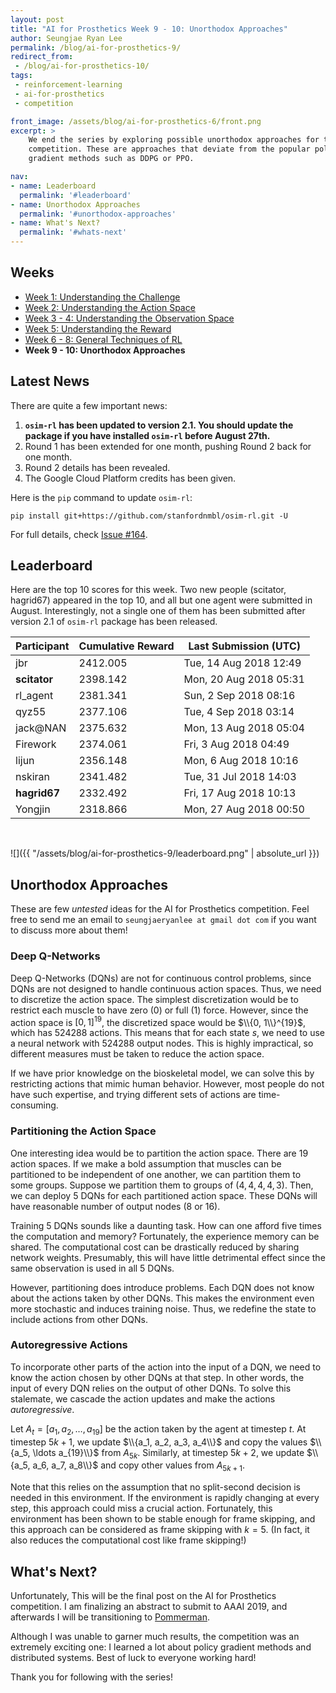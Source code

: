 ```yaml
---
layout: post
title: "AI for Prosthetics Week 9 - 10: Unorthodox Approaches"
author: Seungjae Ryan Lee
permalink: /blog/ai-for-prosthetics-9/
redirect_from:
 - /blog/ai-for-prosthetics-10/
tags:
 - reinforcement-learning
 - ai-for-prosthetics
 - competition

front_image: /assets/blog/ai-for-prosthetics-6/front.png
excerpt: >
    We end the series by exploring possible unorthodox approaches for the
    competition. These are approaches that deviate from the popular policy
    gradient methods such as DDPG or PPO.

nav:
- name: Leaderboard
  permalink: '#leaderboard'
- name: Unorthodox Approaches
  permalink: '#unorthodox-approaches'
- name: What's Next?
  permalink: '#whats-next'
---
```


## Weeks

- [Week 1: Understanding the Challenge](/blog/ai-for-prosthetics-1)
- [Week 2: Understanding the Action Space](/blog/ai-for-prosthetics-2)
- [Week 3 - 4: Understanding the Observation Space](/blog/ai-for-prosthetics-3)
- [Week 5: Understanding the Reward](/blog/ai-for-prosthetics-5)
- [Week 6 - 8: General Techniques of RL](/blog/ai-for-prosthetics-6)
- **Week 9 - 10: Unorthodox Approaches**


## Latest News

There are quite a few important news:

 1. **`osim-rl` has been updated to version 2.1. You should update the package if you have installed `osim-rl` before August 27th.**
 2. Round 1 has been extended for one month, pushing Round 2 back for one month.
 3. Round 2 details has been revealed.
 4. The Google Cloud Platform credits has been given.

Here is the `pip` command to update `osim-rl`:

```
pip install git+https://github.com/stanfordnmbl/osim-rl.git -U
```

For full details, check [Issue #164](https://github.com/stanfordnmbl/osim-rl/issues/164).


## Leaderboard

Here are the top 10 scores for this week. Two new people (scitator, hagrid67) appeared in the top 10, and all but one agent were submitted in August. Interestingly, not a single one of them has been submitted after version 2.1 of `osim-rl` package has been released.


| Participant        | Cumulative Reward | Last Submission (UTC)  |
| ------------------ | ----------------- | ---------------------- |
| jbr                | 2412.005          | Tue, 14 Aug 2018 12:49 |
| **scitator**       | 2398.142          | Mon, 20 Aug 2018 05:31 |
| rl_agent           | 2381.341          | Sun, 2 Sep 2018 08:16  |
| qyz55              | 2377.106          | Tue, 4 Sep 2018 03:14  |
| jack@NAN           | 2375.632	         | Mon, 13 Aug 2018 05:04 |
| Firework           | 2374.061          | Fri, 3 Aug 2018 04:49  |
| lijun              | 2356.148	         | Mon, 6 Aug 2018 10:16  |
| nskiran            | 2341.482	         | Tue, 31 Jul 2018 14:03 |
| **hagrid67**       | 2332.492	         | Fri, 17 Aug 2018 10:13 |
| Yongjin            | 2318.866	         | Mon, 27 Aug 2018 00:50 |

<br/>

![]({{ "/assets/blog/ai-for-prosthetics-9/leaderboard.png" | absolute_url }})

## Unorthodox Approaches

These are few *untested* ideas for the AI for Prosthetics competition. Feel free to send me an email to `seungjaeryanlee at gmail dot com` if you want to discuss more about them!

### Deep Q-Networks

Deep Q-Networks (DQNs) are not for continuous control problems, since DQNs are not designed to handle continuous action spaces. Thus, we need to discretize the action space. The simplest discretization would be to restrict each muscle to have zero (0) or full (1) force. However, since the action space is $[0, 1]^{19}$, the discretized space would be $\\{0, 1\\}^{19}$, which has 524288 actions. This means that for each state $s$, we need to use a neural network with 524288 output nodes. This is highly impractical, so different measures must be taken to reduce the action space.

If we have prior knowledge on the bioskeletal model, we can solve this by restricting actions that mimic human behavior. However, most people do not have such expertise, and trying different sets of actions are time-consuming. 

### Partitioning the Action Space

One interesting idea would be to partition the action space. There are 19 action spaces. If we make a bold assumption that muscles can be partitioned to be independent of one another, we can partition them to some groups. Suppose we partition them to groups of $(4, 4, 4, 4, 3)$. Then, we can deploy 5 DQNs for each partitioned action space. These DQNs will have reasonable number of output nodes (8 or 16).

Training 5 DQNs sounds like a daunting task. How can one afford five times the computation and memory? Fortunately, the experience memory can be shared. The computational cost can be drastically reduced by sharing network weights. Presumably, this will have little detrimental effect since the same observation is used in all 5 DQNs.

However, partitioning does introduce problems. Each DQN does not know about the actions taken by other DQNs. This makes the environment even more stochastic and induces training noise. Thus, we redefine the state to include actions from other DQNs.

### Autoregressive Actions

To incorporate other parts of the action into the input of a DQN, we need to know the action chosen by other DQNs at that step. In other words, the input of every DQN relies on the output of other DQNs. To solve this stalemate, we cascade the action updates and make the actions *autoregressive*.

Let $A_t = [a_1, a_2, \ldots, a_{19}]$ be the action taken by the agent at timestep $t$. At timestep $5k+1$, we update $\\{a_1, a_2, a_3, a_4\\}$ and copy the values $\\{a_5, \ldots a_{19}\\}$ from $A_{5k}$. Similarly, at timestep $5k+2$, we update $\\{a_5, a_6, a_7, a_8\\}$ and copy other values from $A_{5k+1}$.

Note that this relies on the assumption that no split-second decision is needed in this environment. If the environment is rapidly changing at every step, this approach could miss a crucial action. Fortunately, this environment has been shown to be stable enough for frame skipping, and this approach can be considered as frame skipping with $k=5$. (In fact, it also reduces the computational cost like frame skipping!)


## What's Next?

Unfortunately, This will be the final post on the AI for Prosthetics
competition. I am finalizing an abstract to submit to AAAI 2019, and afterwards
I will be transitioning to [Pommerman](/blog/pommerman-1).

Although I was unable to garner much results, the competition was an extremely
exciting one: I learned a lot about policy gradient methods and distributed
systems. Best of luck to everyone working hard!

Thank you for following with the series!
